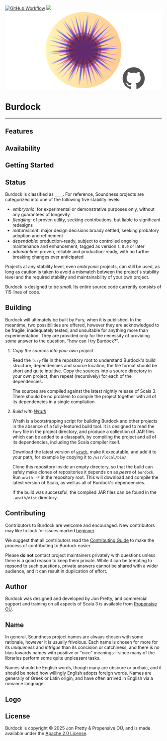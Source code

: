 [<img alt="GitHub Workflow" src="https://img.shields.io/github/actions/workflow/status/propensive/burdock/main.yml?style=for-the-badge" height="24">](https://github.com/propensive/burdock/actions)
[<img src="https://img.shields.io/discord/633198088311537684?color=8899f7&label=DISCORD&style=for-the-badge" height="24">](https://discord.com/invite/MBUrkTgMnA)
<img src="/doc/images/github.png" valign="middle">

# Burdock

____



## Features



## Availability







## Getting Started



## Status

Burdock is classified as ____. For reference, Soundness projects are
categorized into one of the following five stability levels:

- _embryonic_: for experimental or demonstrative purposes only, without any guarantees of longevity
- _fledgling_: of proven utility, seeking contributions, but liable to significant redesigns
- _maturescent_: major design decisions broady settled, seeking probatory adoption and refinement
- _dependable_: production-ready, subject to controlled ongoing maintenance and enhancement; tagged as version `1.0.0` or later
- _adamantine_: proven, reliable and production-ready, with no further breaking changes ever anticipated

Projects at any stability level, even _embryonic_ projects, can still be used,
as long as caution is taken to avoid a mismatch between the project's stability
level and the required stability and maintainability of your own project.

Burdock is designed to be _small_. Its entire source code currently consists
of 115 lines of code.

## Building

Burdock will ultimately be built by Fury, when it is published. In the
meantime, two possibilities are offered, however they are acknowledged to be
fragile, inadequately tested, and unsuitable for anything more than
experimentation. They are provided only for the necessity of providing _some_
answer to the question, "how can I try Burdock?".

1. *Copy the sources into your own project*
   
   Read the `fury` file in the repository root to understand Burdock's build
   structure, dependencies and source location; the file format should be short
   and quite intuitive. Copy the sources into a source directory in your own
   project, then repeat (recursively) for each of the dependencies.

   The sources are compiled against the latest nightly release of Scala 3.
   There should be no problem to compile the project together with all of its
   dependencies in a single compilation.

2. *Build with [Wrath](https://github.com/propensive/wrath/)*

   Wrath is a bootstrapping script for building Burdock and other projects in
   the absence of a fully-featured build tool. It is designed to read the `fury`
   file in the project directory, and produce a collection of JAR files which can
   be added to a classpath, by compiling the project and all of its dependencies,
   including the Scala compiler itself.
   
   Download the latest version of
   [`wrath`](https://github.com/propensive/wrath/releases/latest), make it
   executable, and add it to your path, for example by copying it to
   `/usr/local/bin/`.

   Clone this repository inside an empty directory, so that the build can
   safely make clones of repositories it depends on as _peers_ of `burdock`.
   Run `wrath -F` in the repository root. This will download and compile the
   latest version of Scala, as well as all of Burdock's dependencies.

   If the build was successful, the compiled JAR files can be found in the
   `.wrath/dist` directory.

## Contributing

Contributors to Burdock are welcome and encouraged. New contributors may like
to look for issues marked
[beginner](https://github.com/propensive/burdock/labels/beginner).

We suggest that all contributors read the [Contributing
Guide](/contributing.md) to make the process of contributing to Burdock
easier.

Please __do not__ contact project maintainers privately with questions unless
there is a good reason to keep them private. While it can be tempting to
repsond to such questions, private answers cannot be shared with a wider
audience, and it can result in duplication of effort.

## Author

Burdock was designed and developed by Jon Pretty, and commercial support and
training on all aspects of Scala 3 is available from [Propensive
O&Uuml;](https://propensive.com/).



## Name



In general, Soundness project names are always chosen with some rationale,
however it is usually frivolous. Each name is chosen for more for its
_uniqueness_ and _intrigue_ than its concision or catchiness, and there is no
bias towards names with positive or "nice" meanings—since many of the libraries
perform some quite unpleasant tasks.

Names should be English words, though many are obscure or archaic, and it
should be noted how willingly English adopts foreign words. Names are generally
of Greek or Latin origin, and have often arrived in English via a romance
language.

## Logo



## License

Burdock is copyright &copy; 2025 Jon Pretty & Propensive O&Uuml;, and
is made available under the [Apache 2.0 License](/license.md).

